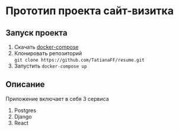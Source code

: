 # Прототип проекта сайт-визитка

## Запуск проекта
1. Скачать [docker-compose](https://docs.docker.com/compose/install/)
2. Клонировать репозиторий <br />
`git clone https://github.com/TatianaFF/resume.git`
3. Запустить `docker-compose up`

## Описание
Приложение включает в себя 3 сервиса 
1. Postgres
2. Django
3. React
